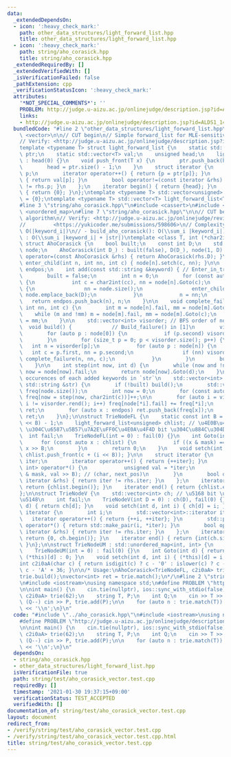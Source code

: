 ```yaml
---
data:
  _extendedDependsOn:
  - icon: ':heavy_check_mark:'
    path: other_data_structures/light_forward_list.hpp
    title: other_data_structures/light_forward_list.hpp
  - icon: ':heavy_check_mark:'
    path: string/aho_corasick.hpp
    title: string/aho_corasick.hpp
  _extendedRequiredBy: []
  _extendedVerifiedWith: []
  _isVerificationFailed: false
  _pathExtension: cpp
  _verificationStatusIcon: ':heavy_check_mark:'
  attributes:
    '*NOT_SPECIAL_COMMENTS*': ''
    PROBLEM: http://judge.u-aizu.ac.jp/onlinejudge/description.jsp?id=ALDS1_14_D
    links:
    - http://judge.u-aizu.ac.jp/onlinejudge/description.jsp?id=ALDS1_14_D
  bundledCode: "#line 2 \"other_data_structures/light_forward_list.hpp\"\n#include\
    \ <vector>\n\n// CUT begin\n// Simple forward_list for MLE-sensitive situations\n\
    // Verify: <http://judge.u-aizu.ac.jp/onlinejudge/description.jsp?id=ALDS1_14_D>\n\
    template <typename T> struct light_forward_list {\n    static std::vector<unsigned>\
    \ ptr;\n    static std::vector<T> val;\n    unsigned head;\n    light_forward_list()\
    \ : head(0) {}\n    void push_front(T x) {\n        ptr.push_back(head), val.push_back(x);\n\
    \        head = ptr.size() - 1;\n    }\n    struct iterator {\n        unsigned\
    \ p;\n        iterator operator++() { return {p = ptr[p]}; }\n        T &operator*()\
    \ { return val[p]; }\n        bool operator!=(const iterator &rhs) { return p\
    \ != rhs.p; }\n    };\n    iterator begin() { return {head}; }\n    iterator end()\
    \ { return {0}; }\n};\ntemplate <typename T> std::vector<unsigned> light_forward_list<T>::ptr\
    \ = {0};\ntemplate <typename T> std::vector<T> light_forward_list<T>::val = {T()};\n\
    #line 3 \"string/aho_corasick.hpp\"\n#include <cassert>\n#include <string>\n#include\
    \ <unordered_map>\n#line 7 \"string/aho_corasick.hpp\"\n\n// CUT begin\n// Aho-Corasick\
    \ algorithm\n// Verify: <http://judge.u-aizu.ac.jp/onlinejudge/review.jsp?rid=5101653>\n\
    //         <https://yukicoder.me/submissions/598606>\n// Complexity:\n// - add():\
    \ O(|keyword_i|)\n// - build_aho_corasick(): O(\\sum_i |keyword_i|)\n// - match()\
    \ : O(\\sum_i |keyword_i| + |str|)\ntemplate <class T, int (*char2int)(char)>\
    \ struct AhoCorasick {\n    bool built;\n    const int D;\n    std::vector<T>\
    \ node;\n    AhoCorasick(int D_) : built(false), D(D_), node(1, D) {}\n    AhoCorasick\
    \ operator=(const AhoCorasick &rhs) { return AhoCorasick(rhs.D); }\n\n    void\
    \ enter_child(int n, int nn, int c) { node[n].setch(c, nn); }\n\n    std::vector<int>\
    \ endpos;\n    int add(const std::string &keyword) { // Enter_in_tree() in [1]\n\
    \        built = false;\n        int n = 0;\n        for (const auto &cc : keyword)\
    \ {\n            int c = char2int(cc), nn = node[n].Goto(c);\n            if (!nn)\
    \ {\n                nn = node.size();\n                enter_child(n, nn, c),\
    \ node.emplace_back(D);\n            }\n            n = nn;\n        }\n     \
    \   return endpos.push_back(n), n;\n    }\n\n    void complete_failure(int n,\
    \ int nn, int c) {\n        int m = node[n].fail, mm = node[m].Goto(c);\n    \
    \    while (m and !mm) m = node[m].fail, mm = node[m].Goto(c);\n        node[nn].fail\
    \ = mm;\n    }\n\n    std::vector<int> visorder; // BFS order of node ids\n  \
    \  void build() {             // Build_failure() in [1]\n        visorder.clear();\n\
    \        for (auto p : node[0]) {\n            if (p.second) visorder.push_back(p.second);\n\
    \        }\n        for (size_t p = 0; p < visorder.size(); p++) {\n         \
    \   int n = visorder[p];\n            for (auto p : node[n]) {\n             \
    \   int c = p.first, nn = p.second;\n                if (nn) visorder.push_back(nn),\
    \ complete_failure(n, nn, c);\n            }\n        }\n        built = true;\n\
    \    }\n\n    int step(int now, int d) {\n        while (now and !node[now].Goto(d))\
    \ now = node[now].fail;\n        return node[now].Goto(d);\n    }\n\n    // Count\
    \ occurences of each added keywords in `str`\n    std::vector<int> match(const\
    \ std::string &str) {\n        if (!built) build();\n        std::vector<int>\
    \ freq(node.size());\n        int now = 0;\n        for (const auto &c : str)\
    \ freq[now = step(now, char2int(c))]++;\n\n        for (auto i = visorder.rbegin();\
    \ i != visorder.rend(); i++) freq[node[*i].fail] += freq[*i];\n        std::vector<int>\
    \ ret;\n        for (auto x : endpos) ret.push_back(freq[x]);\n        return\
    \ ret;\n    }\n};\n\nstruct TrieNodeFL {\n    static const int B = 8, mask = (1\
    \ << B) - 1;\n    light_forward_list<unsigned> chlist; // \u4E0B\u4F4D B bits\
    \ \u304C\u6587\u5B57\u7A2E\uFF0C\u4E0A\u4F4D bit \u304C\u884C\u304D\u5148\n  \
    \  int fail;\n    TrieNodeFL(int = 0) : fail(0) {}\n    int Goto(int c) {\n  \
    \      for (const auto x : chlist) {\n            if ((x & mask) == c) return\
    \ x >> B;\n        }\n        return 0;\n    }\n    void setch(int c, int i) {\
    \ chlist.push_front(c + (i << B)); }\n\n    struct iterator {\n        light_forward_list<unsigned>::iterator\
    \ iter;\n        iterator operator++() { return {++iter}; }\n        std::pair<int,\
    \ int> operator*() {\n            unsigned val = *iter;\n            return std::make_pair(val\
    \ & mask, val >> B); // (char, next_pos)\n        }\n        bool operator!=(const\
    \ iterator &rhs) { return iter != rhs.iter; }\n    };\n    iterator begin() {\
    \ return {chlist.begin()}; }\n    iterator end() { return {chlist.end()}; }\n\
    };\n\nstruct TrieNodeV {\n    std::vector<int> ch; // \u5168 bit \u304C\u884C\u304D\
    \u5148\n    int fail;\n    TrieNodeV(int D = 0) : ch(D), fail(0) {}\n    int Goto(int\
    \ d) { return ch[d]; }\n    void setch(int d, int i) { ch[d] = i; }\n\n    struct\
    \ iterator {\n        int i;\n        std::vector<int>::iterator iter;\n     \
    \   iterator operator++() { return {++i, ++iter}; }\n        std::pair<int, int>\
    \ operator*() { return std::make_pair(i, *iter); }\n        bool operator!=(const\
    \ iterator &rhs) { return iter != rhs.iter; }\n    };\n    iterator begin() {\
    \ return {0, ch.begin()}; }\n    iterator end() { return {int(ch.size()), ch.end()};\
    \ }\n};\n\nstruct TrieNodeUM : std::unordered_map<int, int> {\n    int fail;\n\
    \    TrieNodeUM(int = 0) : fail(0) {}\n    int Goto(int d) { return count(d) ?\
    \ (*this)[d] : 0; }\n    void setch(int d, int i) { (*this)[d] = i; }\n};\n\n\
    int c2i0aA(char c) { return isdigit(c) ? c - '0' : islower(c) ? c - 'a' + 10 :\
    \ c - 'A' + 36; }\n\n/* Usage:\nAhoCorasick<TrieNodeFL, c2i0aA> trie(62);\ntrie.add(P);\n\
    trie.build();\nvector<int> ret = trie.match();\n*/\n#line 2 \"string/test/aho_corasick_vector.test.cpp\"\
    \n#include <iostream>\nusing namespace std;\n#define PROBLEM \"http://judge.u-aizu.ac.jp/onlinejudge/description.jsp?id=ALDS1_14_D\"\
    \n\nint main() {\n    cin.tie(nullptr), ios::sync_with_stdio(false);\n    AhoCorasick<TrieNodeV,\
    \ c2i0aA> trie(62);\n    string T, P;\n    int Q;\n    cin >> T >> Q;\n    while\
    \ (Q--) cin >> P, trie.add(P);\n\n    for (auto n : trie.match(T)) cout << !!n\
    \ << '\\n';\n}\n"
  code: "#include \"../aho_corasick.hpp\"\n#include <iostream>\nusing namespace std;\n\
    #define PROBLEM \"http://judge.u-aizu.ac.jp/onlinejudge/description.jsp?id=ALDS1_14_D\"\
    \n\nint main() {\n    cin.tie(nullptr), ios::sync_with_stdio(false);\n    AhoCorasick<TrieNodeV,\
    \ c2i0aA> trie(62);\n    string T, P;\n    int Q;\n    cin >> T >> Q;\n    while\
    \ (Q--) cin >> P, trie.add(P);\n\n    for (auto n : trie.match(T)) cout << !!n\
    \ << '\\n';\n}\n"
  dependsOn:
  - string/aho_corasick.hpp
  - other_data_structures/light_forward_list.hpp
  isVerificationFile: true
  path: string/test/aho_corasick_vector.test.cpp
  requiredBy: []
  timestamp: '2021-01-30 19:37:15+09:00'
  verificationStatus: TEST_ACCEPTED
  verifiedWith: []
documentation_of: string/test/aho_corasick_vector.test.cpp
layout: document
redirect_from:
- /verify/string/test/aho_corasick_vector.test.cpp
- /verify/string/test/aho_corasick_vector.test.cpp.html
title: string/test/aho_corasick_vector.test.cpp
---
```

